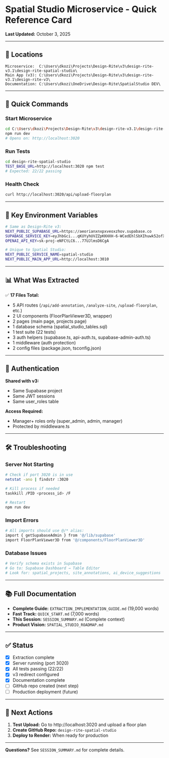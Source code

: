 # Spatial Studio Microservice - Quick Reference Card

**Last Updated:** October 3, 2025

---

## 📍 Locations

```
Microservice:  C:\Users\dkozi\Projects\Design-Rite\v3\design-rite-v3.1\design-rite-spatial-studio\
Main App (v3): C:\Users\dkozi\Projects\Design-Rite\v3\design-rite-v3.1\design-rite-v3\
Documentation: C:\Users\dkozi\OneDrive\Design-Rite\SpatialStudio DEV\
```

---

## 🚀 Quick Commands

### Start Microservice
```bash
cd C:\Users\dkozi\Projects\Design-Rite\v3\design-rite-v3.1\design-rite-spatial-studio
npm run dev
# Opens on: http://localhost:3020
```

### Run Tests
```bash
cd design-rite-spatial-studio
TEST_BASE_URL=http://localhost:3020 npm test
# Expected: 22/22 passing
```

### Health Check
```bash
curl http://localhost:3020/api/upload-floorplan
```

---

## 🔑 Key Environment Variables

```bash
# Same as Design-Rite v3:
NEXT_PUBLIC_SUPABASE_URL=https://aeorianxnxpxveoxzhov.supabase.co
SUPABASE_SERVICE_KEY=eyJhbGci...qKUYyhUVZZpKKHXH-6-WCedEhlSbXIhuwk52ofXQqpk
OPENAI_API_KEY=sk-proj-eNFCtLC6...77UJlmsD6CgA

# Unique to Spatial Studio:
NEXT_PUBLIC_SERVICE_NAME=spatial-studio
NEXT_PUBLIC_MAIN_APP_URL=http://localhost:3010
```

---

## 📊 What Was Extracted

✅ **17 Files Total:**
- 5 API routes (`/api/add-annotation`, `/analyze-site`, `/upload-floorplan`, etc.)
- 2 UI components (FloorPlanViewer3D, wrapper)
- 2 pages (main page, projects page)
- 1 database schema (spatial_studio_tables.sql)
- 1 test suite (22 tests)
- 3 auth helpers (supabase.ts, api-auth.ts, supabase-admin-auth.ts)
- 1 middleware (auth protection)
- 2 config files (package.json, tsconfig.json)

---

## 🔐 Authentication

**Shared with v3:**
- Same Supabase project
- Same JWT sessions
- Same user_roles table

**Access Required:**
- Manager+ roles only (super_admin, admin, manager)
- Protected by middleware.ts

---

## 🛠️ Troubleshooting

### Server Not Starting
```bash
# Check if port 3020 is in use
netstat -ano | findstr :3020

# Kill process if needed
taskkill /PID <process_id> /F

# Restart
npm run dev
```

### Import Errors
```bash
# All imports should use @/* alias:
import { getSupabaseAdmin } from '@/lib/supabase'
import FloorPlanViewer3D from '@/components/FloorPlanViewer3D'
```

### Database Issues
```bash
# Verify schema exists in Supabase
# Go to: Supabase Dashboard → Table Editor
# Look for: spatial_projects, site_annotations, ai_device_suggestions
```

---

## 📚 Full Documentation

- **Complete Guide:** `EXTRACTION_IMPLEMENTATION_GUIDE.md` (19,000 words)
- **Fast Track:** `QUICK_START.md` (7,000 words)
- **This Session:** `SESSION_SUMMARY.md` (Complete context)
- **Product Vision:** `SPATIAL_STUDIO_ROADMAP.md`

---

## ✅ Status

- [x] Extraction complete
- [x] Server running (port 3020)
- [x] All tests passing (22/22)
- [x] v3 redirect configured
- [x] Documentation complete
- [ ] GitHub repo created (next step)
- [ ] Production deployment (future)

---

## 🎯 Next Actions

1. **Test Upload:** Go to http://localhost:3020 and upload a floor plan
2. **Create GitHub Repo:** `design-rite-spatial-studio`
3. **Deploy to Render:** When ready for production

---

**Questions?** See `SESSION_SUMMARY.md` for complete details.
